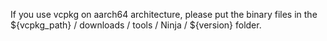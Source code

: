If you use vcpkg on aarch64 architecture, please put the binary files in the ${vcpkg_path} / downloads / tools / Ninja / ${version} folder.
